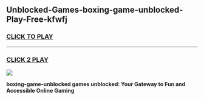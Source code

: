 
## Unblocked-Games-boxing-game-unblocked-Play-Free-kfwfj
<h3>
<a href="https://premium76.site?title=boxing-game-unblocked&ref=10A">CLICK TO PLAY</a></h3>
<hr>

<h3>
<a href="https://premium76.site?title=boxing-game-unblocked&ref=10A">CLICK 2 PLAY</a>
  
</h3>

<a href="https://premium76.site?title=boxing-game-unblocked&ref=10A"><img src="https://clearcache.store/games.png"></a>


**boxing-game-unblocked games unblocked: Your Gateway to Fun and Accessible Online Gaming**
